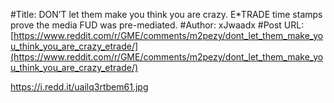 #Title: DON’T let them make you think you are crazy. E*TRADE time stamps prove the media FUD was pre-mediated.
#Author: xJwaadx
#Post URL: [https://www.reddit.com/r/GME/comments/m2pezy/dont_let_them_make_you_think_you_are_crazy_etrade/](https://www.reddit.com/r/GME/comments/m2pezy/dont_let_them_make_you_think_you_are_crazy_etrade/)


https://i.redd.it/uailq3rtbem61.jpg